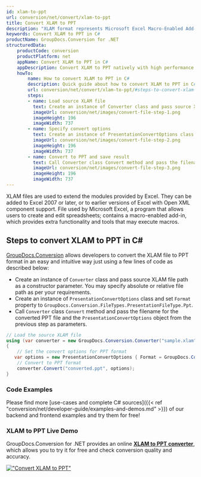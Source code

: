 ```yaml
---
id: xlam-to-ppt
url: conversion/net/convert/xlam-to-ppt
title: Convert XLAM to PPT
description: "XLAM format represents Microsoft Excel Macro-Enabled Add-In with .xlam extension. Learn how to convert XLAM to PPT file programmatically in C# language using GroupDocs.Conversion for .NET library."
keywords: Convert XLAM to PPT in C#
productName: GroupDocs.Conversion for .NET
structuredData:
    productCode: conversion
    productPlatform: net
    appName: Convert XLAM to PPT in C#
    appDescription: Convert XLAM to PPT natively with high performance using C# language and server side GroupDocs.Conversion for .NET APIs, without the use of any software like Microsoft or Open Office.
    howTo:
        name: How to convert XLAM to PPT in C# 
        description: Quick guide about how to convert XLAM to PPT in C# with high performance and accuracy.
        url: conversion/net/convert/xlam-to-ppt/#steps-to-convert-xlam-to-ppt-in-c
        steps:
        - name: Load source XLAM file 
          text: Create an instance of Converter class and pass source XLAM file path as a constructor parameter. You may specify absolute or relative file path as per your requirements. 
          imageUrl: conversion/net/images/convert-file-step-1.png
          imageHeight: 196
          imageWidth: 737
        - name: Specify convert options 
          text: Create an instance of PresentationConvertOptions class.
          imageUrl: conversion/net/images/convert-file-step-2.png
          imageHeight: 196
          imageWidth: 737
        - name: Convert to PPT and save result 
          text: Call Converter class Convert method and pass the filename for the converted HTML file and the PresentationConvertOptions object from the previous step as parameters.
          imageUrl: conversion/net/images/convert-file-step-3.png
          imageHeight: 196
          imageWidth: 737
---
```


XLAM files are used to extend the modules provided by Excel. They can be added to Excel 2007 or later, or to earlier versions of Excel with Open XML component support. File used by Microsoft Excel, a program that allows users to create and edit spreadsheets; contains a macro-enabled add-in, which provides extra functionality and tools that may execute macros.

## Steps to convert XLAM to PPT in C#

[GroupDocs.Conversion](https://products.groupdocs.com/conversion/net) allows developers to convert the XLAM file to PPT format in an easy and intuitive way just using a few lines of code as described below:

* Create an instance of `Converter` class and pass source XLAM file path as a constructor parameter. You may specify absolute or relative file path as per your requirements. 
* Create an instance of `PresentationConvertOptions` class and set `Format` property to `GroupDocs.Conversion.FileTypes.PresentationFileType.Ppt`.
* Call `Converter` class `Convert` method and pass the filename for the converted PPT file and the `PresentationConvertOptions` object from the previous step as parameters.

```csharp
// Load the source XLAM file
using (var converter = new GroupDocs.Conversion.Converter("sample.xlam"))
{
    // Set the convert options for PPT format
   var options = new PresentationConvertOptions { Format = GroupDocs.Conversion.FileTypes.PresentationFileType.Ppt };
    // Convert to PPT format
    converter.Convert("converted.ppt", options);
}
```

### Code Examples

Please find more [use-cases and complete C# sources]({{< ref "conversion/net/developer-guide/examples-and-demos.md" >}}) of our backend and frontend examples and try them for free!

### XLAM to PPT Live Demo

GroupDocs.Conversion for .NET provides an online [**XLAM to PPT converter**](https://products.groupdocs.app/conversion/xlam-to-ppt), which allows you to try it for free and check conversion quality and accuracy.

[!["Convert XLAM to PPT"](conversion/net/images/convert-to-ppt/convert-xlam-to-ppt.png)](https://products.groupdocs.app/conversion/xlam-to-ppt)